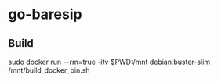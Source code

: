 # go-baresip

## Build
sudo docker run --rm=true -itv $PWD:/mnt debian:buster-slim /mnt/build_docker_bin.sh